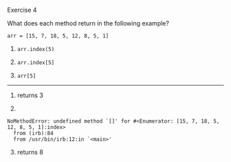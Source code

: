 Exercise 4

What does each method return in the following example?

`arr = [15, 7, 18, 5, 12, 8, 5, 1]`

1. `arr.index(5)`

2. `arr.index[5]`

3. `arr[5]`

___

1. returns 3

2. 
```
NoMethodError: undefined method `[]' for #<Enumerator: [15, 7, 18, 5, 12, 8, 5, 1]:index>
  from (irb):84
  from /usr/bin/irb:12:in `<main>'
```

3. returns 8
